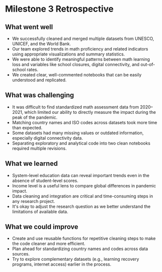 # Milestone 3 Retrospective

## What went well

- We successfully cleaned and merged multiple datasets from UNESCO, UNICEF, and the World Bank.
- Our team explored trends in math proficiency and related indicators using appropriate visualizations and summary statistics.
- We were able to identify meaningful patterns between math learning loss and variables like school closures, digital connectivity, and out-of-school rates.
- We created clear, well-commented notebooks that can be easily understood and replicated.

## What was challenging

- It was difficult to find standardized math assessment data from 2020–2021, which limited our ability to directly measure the impact during the peak of the pandemic.
- Matching country names and ISO codes across datasets took more time than expected.
- Some datasets had many missing values or outdated information, especially digital connectivity data.
- Separating exploratory and analytical code into two clean notebooks required multiple revisions.

## What we learned

- System-level education data can reveal important trends even in the absence of student-level scores.
- Income level is a useful lens to compare global differences in pandemic impact.
- Data cleaning and integration are critical and time-consuming steps in any research project.
- It's okay to adjust the research question as we better understand the limitations of available data.

## What we could improve

- Create and use reusable functions for repetitive cleaning steps to make the code cleaner and more efficient.
- Plan ahead for standardizing country names and codes across data sources.
- Try to explore complementary datasets (e.g., learning recovery programs, internet access) earlier in the process.
